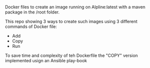 Docker files to create an image running on Alpline:latest with a maven package in the /root folder.

This repo showing 3 ways to create such images using 3 different commands of Docker file:
* Add
* Copy
* Run

To save time and complexity of teh Dockerfile the "COPY" version implemented usign an Ansible play-book
